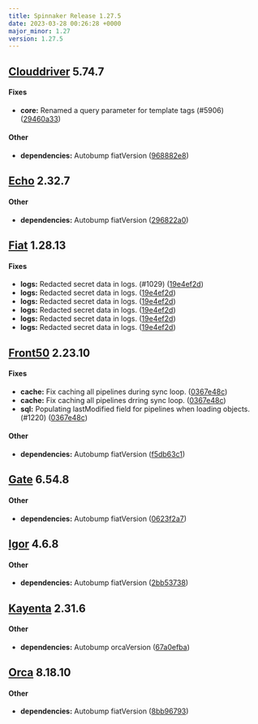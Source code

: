 ```yaml
---
title: Spinnaker Release 1.27.5
date: 2023-03-28 00:26:28 +0000
major_minor: 1.27
version: 1.27.5
---
```


## [Clouddriver](#clouddriver) 5.74.7

#### Fixes

* **core:**   Renamed a query parameter for template tags (#5906) ([29460a33](https://github.com/spinnaker/clouddriver/commit/29460a330cbff6b3621f7d923ead658aed10a0d7))

#### Other

* **dependencies:**   Autobump fiatVersion ([968882e8](https://github.com/spinnaker/clouddriver/commit/968882e8c62ce70f0e78d3ce2ea17013d23814d0))

## [Echo](#echo) 2.32.7

#### Other

* **dependencies:**   Autobump fiatVersion ([296822a0](https://github.com/spinnaker/echo/commit/296822a03f3a09339b08406776fd71e2239319c5))

## [Fiat](#fiat) 1.28.13

#### Fixes

* **logs:**   Redacted secret data in logs. (#1029) ([19e4ef2d](https://github.com/spinnaker/fiat/commit/19e4ef2d02fdfee439582ab11ed5a938bd4cd918))
* **logs:**   Redacted secret data in logs. ([19e4ef2d](https://github.com/spinnaker/fiat/commit/19e4ef2d02fdfee439582ab11ed5a938bd4cd918))
* **logs:**   Redacted secret data in logs. ([19e4ef2d](https://github.com/spinnaker/fiat/commit/19e4ef2d02fdfee439582ab11ed5a938bd4cd918))
* **logs:**   Redacted secret data in logs. ([19e4ef2d](https://github.com/spinnaker/fiat/commit/19e4ef2d02fdfee439582ab11ed5a938bd4cd918))
* **logs:**   Redacted secret data in logs. ([19e4ef2d](https://github.com/spinnaker/fiat/commit/19e4ef2d02fdfee439582ab11ed5a938bd4cd918))
* **logs:**   Redacted secret data in logs. ([19e4ef2d](https://github.com/spinnaker/fiat/commit/19e4ef2d02fdfee439582ab11ed5a938bd4cd918))

## [Front50](#front50) 2.23.10

#### Fixes

* **cache:**   Fix caching all pipelines during sync loop. ([0367e48c](https://github.com/spinnaker/front50/commit/0367e48c9e25da8faceefe3268797c43d3602486))
* **cache:**   Fix caching all pipelines drring sync loop. ([0367e48c](https://github.com/spinnaker/front50/commit/0367e48c9e25da8faceefe3268797c43d3602486))
* **sql:**   Populating lastModified field for pipelines when loading objects. (#1220) ([0367e48c](https://github.com/spinnaker/front50/commit/0367e48c9e25da8faceefe3268797c43d3602486))

#### Other

* **dependencies:**   Autobump fiatVersion ([f5db63c1](https://github.com/spinnaker/front50/commit/f5db63c1927bdc66ae92af3545a72794b446ae1b))

## [Gate](#gate) 6.54.8

#### Other

* **dependencies:**   Autobump fiatVersion ([0623f2a7](https://github.com/spinnaker/gate/commit/0623f2a736dd2e83b3eed3f6d0939a857cd08554))

## [Igor](#igor) 4.6.8

#### Other

* **dependencies:**   Autobump fiatVersion ([2bb53738](https://github.com/spinnaker/igor/commit/2bb537385b3abf5c83207ccf9136e3ddf3ba2350))

## [Kayenta](#kayenta) 2.31.6

#### Other

* **dependencies:**   Autobump orcaVersion ([67a0efba](https://github.com/spinnaker/kayenta/commit/67a0efba25e4dab6237e9fa0622fd935cc7e56aa))

## [Orca](#orca) 8.18.10

#### Other

* **dependencies:**   Autobump fiatVersion ([8bb96793](https://github.com/spinnaker/orca/commit/8bb967933357b5435ca6f58834b964dbc8439707))
